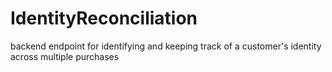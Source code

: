 # IdentityReconciliation
backend endpoint for identifying and keeping track of a customer's identity across multiple purchases
